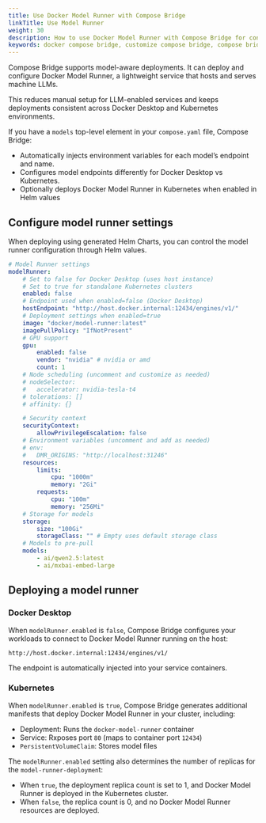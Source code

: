 ```yaml
---
title: Use Docker Model Runner with Compose Bridge 
linkTitle: Use Model Runner
weight: 30
description: How to use Docker Model Runner with Compose Bridge for consistent deployments
keywords: docker compose bridge, customize compose bridge, compose bridge templates, compose to kubernetes, compose bridge transformation, go templates docker, model runner, ai, llms
---
```


Compose Bridge supports model-aware deployments. It can deploy and configure Docker Model Runner, a lightweight service that hosts and serves machine LLMs.

This reduces manual setup for LLM-enabled services and keeps deployments consistent across Docker Desktop and Kubernetes environments.

If you have a `models` top-level element in your `compose.yaml` file, Compose Bridge:

- Automatically injects environment variables for each model’s endpoint and name.
- Configures model endpoints differently for Docker Desktop vs Kubernetes.
- Optionally deploys Docker Model Runner in Kubernetes when enabled in Helm values

## Configure model runner settings

When deploying using generated Helm Charts, you can control the model runner configuration through Helm values.

```yaml
# Model Runner settings
modelRunner:
    # Set to false for Docker Desktop (uses host instance)
    # Set to true for standalone Kubernetes clusters
    enabled: false
    # Endpoint used when enabled=false (Docker Desktop)
    hostEndpoint: "http://host.docker.internal:12434/engines/v1/"
    # Deployment settings when enabled=true
    image: "docker/model-runner:latest"
    imagePullPolicy: "IfNotPresent"
    # GPU support
    gpu:
        enabled: false
        vendor: "nvidia" # nvidia or amd
        count: 1
    # Node scheduling (uncomment and customize as needed)
    # nodeSelector:
    #   accelerator: nvidia-tesla-t4
    # tolerations: []
    # affinity: {}

    # Security context
    securityContext:
        allowPrivilegeEscalation: false
    # Environment variables (uncomment and add as needed)
    # env:
    #   DMR_ORIGINS: "http://localhost:31246"
    resources:
        limits:
            cpu: "1000m"
            memory: "2Gi"
        requests:
            cpu: "100m"
            memory: "256Mi"
    # Storage for models
    storage:
        size: "100Gi"
        storageClass: "" # Empty uses default storage class
    # Models to pre-pull
    models:
        - ai/qwen2.5:latest
        - ai/mxbai-embed-large
```

## Deploying a model runner

### Docker Desktop

When `modelRunner.enabled` is `false`, Compose Bridge configures your workloads to connect to Docker Model Runner running on the host:

```text
http://host.docker.internal:12434/engines/v1/
```

The endpoint is automatically injected into your service containers.

### Kubernetes

When `modelRunner.enabled` is `true`, Compose Bridge generates additional manifests that deploy Docker Model Runner in your cluster, including:

- Deployment: Runs the `docker-model-runner` container
- Service: Rxposes port `80` (maps to container port `12434`)
- `PersistentVolumeClaim`: Stores model files

The `modelRunner.enabled` setting also determines the number of replicas for the `model-runner-deploymen`t:

- When `true`, the deployment replica count is set to 1, and Docker Model Runner is deployed in the Kubernetes cluster.
- When `false`, the replica count is 0, and no Docker Model Runner resources are deployed.